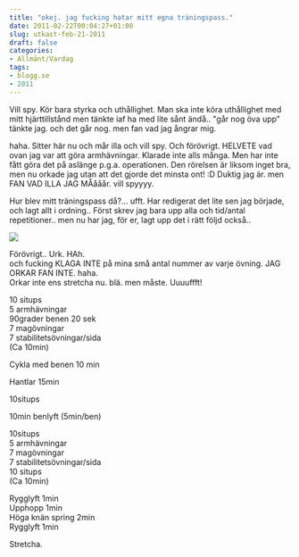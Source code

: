 ```yaml
---
title: "okej. jag fucking hatar mitt egna träningspass."
date: 2011-02-22T00:04:27+01:00
slug: utkast-feb-21-2011
draft: false
categories:
- Allmänt/Vardag
tags:
- blogg.se
- 2011
---
```

Vill spy. Kör bara styrka och uthållighet. Man ska inte köra uthållighet med mitt hjärttillstånd men tänkte iaf ha med lite sånt ändå.. "går nog öva upp" tänkte jag. och det går nog. men fan vad jag ångrar mig.  
  
haha. Sitter här nu och mår illa och vill spy. Och förövrigt. HELVETE vad ovan jag var att göra armhävningar. Klarade inte alls många. Men har inte fått göra det på aslänge p.g.a. operationen. Den rörelsen är liksom inget bra, men nu orkade jag utan att det gjorde det minsta ont! :D Duktig jag är. men FAN VAD ILLA JAG MÅååår. vill spyyyy.  
  
Hur blev mitt träningspass då?... ufft. Har redigerat det lite sen jag började, och lagt allt i ordning.. Först skrev jag bara upp alla och tid/antal repetitioner.. men nu har jag, för er, lagt upp det i rätt följd också..  
  
![](/assets/images/blogg.se/utmattad_60520749_133940661.jpg)  
  
Förövrigt.. Urk. HAh.  
och fucking KLAGA INTE på mina små antal nummer av varje övning. JAG ORKAR FAN INTE. haha.  
Orkar inte ens stretcha nu. blä. men måste. Uuuuffft!  
  
10 situps  
5 armhävningar  
90grader benen 20 sek  
7 magövningar  
7 stabilitetsövningar/sida  
(Ca 10min)  
  
Cykla med benen 10 min  
  
Hantlar 15min  
  
10situps  
  
10min benlyft (5min/ben)  
  
10situps  
5 armhävningar  
7 magövningar  
7 stabilitetsövningar/sida  
10 situps  
(Ca 10min)  
  
Rygglyft 1min  
Upphopp 1min  
Höga knän spring 2min  
Rygglyft 1min  
  
  
Stretcha.